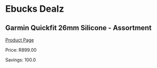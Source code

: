 
# Ebucks Dealz
## Garmin Quickfit 26mm Silicone - Assortment
[Product Page](https://www.ebucks.com/web/shop/productSelected.do?prodId=681143652&catId=872277368)

Price: R899.00

Savings: 100.0


	